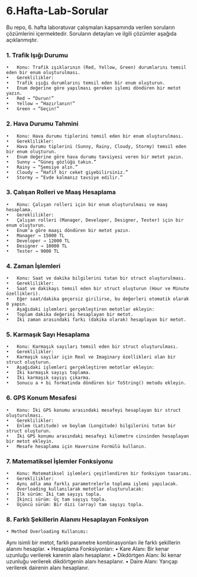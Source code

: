 # 6.Hafta-Lab-Sorular
Bu repo, 6. hafta laboratuvar çalışmaları kapsamında verilen soruların çözümlerini içermektedir. Soruların detayları ve ilgili çözümler aşağıda açıklanmıştır.

### 1.⁠ ⁠Trafik Işığı Durumu

	•	Konu: Trafik ışıklarının (Red, Yellow, Green) durumlarını temsil eden bir enum oluşturulması.
	•	Gereklilikler:
	•	Trafik ışığı durumlarını temsil eden bir enum oluşturun.
	•	Enum değerine göre yapılması gereken işlemi döndüren bir metot yazın.
	•	Red → “Durun!”
	•	Yellow → “Hazırlanın!”
	•	Green → “Geçin!”

### 2.⁠ ⁠Hava Durumu Tahmini

	•	Konu: Hava durumu tiplerini temsil eden bir enum oluşturulması.
	•	Gereklilikler:
	•	Hava durumu tiplerini (Sunny, Rainy, Cloudy, Stormy) temsil eden bir enum oluşturun.
	•	Enum değerine göre hava durumu tavsiyesi veren bir metot yazın.
	•	Sunny → “Güneş gözlüğü takın.”
	•	Rainy → “Şemsiye alın.”
	•	Cloudy → “Hafif bir ceket giyebilirsiniz.”
	•	Stormy → “Evde kalmanız tavsiye edilir.”

### 3.⁠ ⁠Çalışan Rolleri ve Maaş Hesaplama

	•	Konu: Çalışan rolleri için bir enum oluşturulması ve maaş hesaplama.
	•	Gereklilikler:
	•	Çalışan rolleri (Manager, Developer, Designer, Tester) için bir enum oluşturun.
	•	Enum’a göre maaşı döndüren bir metot yazın.
	•	Manager → 15000 TL
	•	Developer → 12000 TL
	•	Designer → 10000 TL
	•	Tester → 9000 TL

### 4.⁠ ⁠Zaman İşlemleri

	•	Konu: Saat ve dakika bilgilerini tutan bir struct oluşturulması.
	•	Gereklilikler:
	•	Saat ve dakikayı temsil eden bir struct oluşturun (Hour ve Minute özellikleri).
	•	Eğer saat/dakika geçersiz girilirse, bu değerleri otomatik olarak 0 yapın.
	•	Aşağıdaki işlemleri gerçekleştiren metotlar ekleyin:
	•	Toplam dakika değerini hesaplayan bir metot.
	•	İki zaman arasındaki farkı (dakika olarak) hesaplayan bir metot.

### 5.⁠ ⁠Karmaşık Sayı Hesaplama

	•	Konu: Karmaşık sayıları temsil eden bir struct oluşturulması.
	•	Gereklilikler:
	•	Karmaşık sayılar için Real ve Imaginary özellikleri olan bir struct oluşturun.
	•	Aşağıdaki işlemleri gerçekleştiren metotlar ekleyin:
	•	İki karmaşık sayıyı toplama.
	•	İki karmaşık sayıyı çıkarma.
	•	Sonucu a + bi formatında döndüren bir ToString() metodu ekleyin.

### 6.⁠ ⁠GPS Konum Mesafesi

	•	Konu: İki GPS konumu arasındaki mesafeyi hesaplayan bir struct oluşturulması.
	•	Gereklilikler:
	•	Enlem (Latitude) ve boylam (Longitude) bilgilerini tutan bir struct oluşturun.
	•	İki GPS konumu arasındaki mesafeyi kilometre cinsinden hesaplayan bir metot ekleyin.
	•	Mesafe hesaplama için Haversine Formülü kullanın.
 
### 7. Matematiksel İşlemler Fonksiyonu

	•	Konu: Matematiksel işlemleri çeşitlendiren bir fonksiyon tasarımı.
	•	Gereklilikler:
	•	Aynı adla ama farklı parametrelerle toplama işlemi yapılacak.
	•	Overloading kullanılarak metotlar oluşturulacak:
	•	İlk sürüm: İki tam sayıyı topla.
	•	İkinci sürüm: Üç tam sayıyı topla.
	•	Üçüncü sürüm: Bir dizi (array) tam sayıyı topla.

 ### 8. Farklı Şekillerin Alanını Hesaplayan Fonksiyon


	• Method Overloading Kullanımı:
Aynı isimli bir metot, farklı parametre kombinasyonları ile farklı şekillerin alanını hesaplar.
	•	Hesaplama Fonksiyonları:
	•	Kare Alanı: Bir kenar uzunluğu verilerek karenin alanı hesaplanır.
	•	Dikdörtgen Alanı: İki kenar uzunluğu verilerek dikdörtgenin alanı hesaplanır.
	•	Daire Alanı: Yarıçap verilerek dairenin alanı hesaplanır.
 
